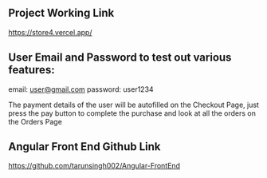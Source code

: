 ## Project Working Link

https://store4.vercel.app/

## User Email and Password to test out various features:

email: user@gmail.com
password: user1234

The payment details of the user will be autofilled on the Checkout Page, just press the pay button to complete the
purchase and look at all the orders on the Orders Page

## Angular Front End Github Link

https://github.com/tarunsingh002/Angular-FrontEnd
